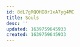 ```yaml
---
id: 8dL7gRQOHI8r1xA7yg4MC
title: Souls
desc: ''
updated: 1639759645933
created: 1639759645933
---
```


